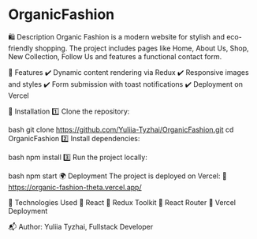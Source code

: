 # OrganicFashion

🛍️ Description Organic Fashion is a modern website for stylish and eco-friendly
shopping. The project includes pages like Home, About Us, Shop, New Collection,
Follow Us and features a functional contact form.

🚀 Features ✔️ Dynamic content rendering via Redux ✔️ Responsive images and
styles ✔️ Form submission with toast notifications ✔️ Deployment on Vercel

🔧 Installation 1️⃣ Clone the repository:

bash git clone https://github.com/Yuliia-Tyzhai/OrganicFashion.git cd
OrganicFashion 2️⃣ Install dependencies:

bash npm install 3️⃣ Run the project locally:

bash npm start 🌍 Deployment The project is deployed on Vercel: 🔗
https://organic-fashion-theta.vercel.app/

📌 Technologies Used 🔹 React 🔹 Redux Toolkit 🔹 React Router 🔹 Vercel
Deployment

📬 Author: Yuliia Tyzhai, Fullstack Developer
